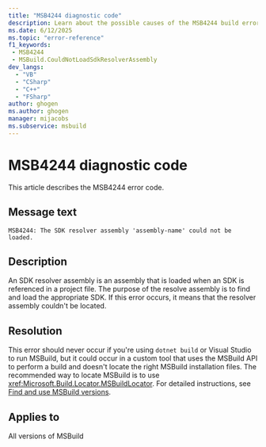 ```yaml
---
title: "MSB4244 diagnostic code"
description: Learn about the possible causes of the MSB4244 build error, and get troubleshooting tips.
ms.date: 6/12/2025
ms.topic: "error-reference"
f1_keywords:
 - MSB4244
 - MSBuild.CouldNotLoadSdkResolverAssembly
dev_langs:
  - "VB"
  - "CSharp"
  - "C++"
  - "FSharp"
author: ghogen
ms.author: ghogen
manager: mijacobs
ms.subservice: msbuild
---
```


# MSB4244 diagnostic code

<!-- :::ErrorDefinitionDescription::: -->
<!-- :::editable-content name="introDescription"::: -->
This article describes the MSB4244 error code.
<!-- :::editable-content-end::: -->

## Message text

<!-- :::editable-content name="messageText"::: -->
`MSB4244: The SDK resolver assembly 'assembly-name' could not be loaded.`
<!-- :::editable-content-end::: -->
<!-- MSB4244: The SDK resolver assembly "{0}" could not be loaded. {1} -->

<!-- :::editable-content name="postOutputDescription"::: -->
<!--
{StrBegin="MSB4244: "}
-->
## Description

An SDK resolver assembly is an assembly that is loaded when an SDK is referenced in a project file. The purpose of the resolve assembly is to find and load the appropriate SDK. If this error occurs, it means that the resolver assembly couldn't be located.

## Resolution

This error should never occur if you're using `dotnet build` or Visual Studio to run MSBuild, but it could occur in a custom tool that uses the MSBuild API to perform a build and doesn't locate the right MSBuild installation files. The recommended way to locate MSBuild is to use <xref:Microsoft.Build.Locator.MSBuildLocator>. For detailed instructions, see [Find and use MSBuild versions](../find-and-use-msbuild-versions.md).

<!-- :::editable-content-end::: -->
<!-- :::ErrorDefinitionDescription-end::: -->

## Applies to

All versions of MSBuild
